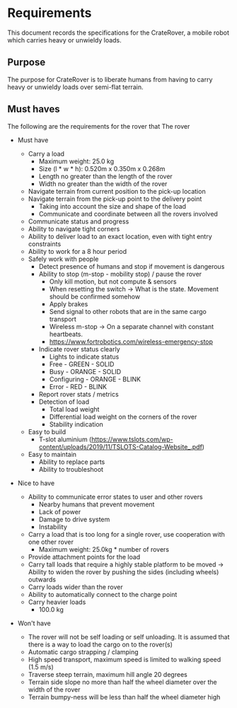 # Requirements

This document records the specifications for the CrateRover, a mobile robot which carries heavy
or unwieldy loads.


## Purpose

The purpose for CrateRover is to liberate humans from having to carry heavy or unwieldy loads
over semi-flat terrain.

## Must haves

The following are the requirements for the rover that
The rover



* Must have
  * Carry a load
    * Maximum weight: 25.0 kg
    * Size (l * w * h): 0.520m x 0.350m x 0.268m
    * Length no greater than the length of the rover
    * Width no greater than the width of the rover
  * Navigate terrain from current position to the pick-up location
  * Navigate terrain from the pick-up point to the delivery point
    * Taking into account the size and shape of the load
    * Communicate and coordinate between all the rovers involved
  * Communicate status and progress
  * Ability to navigate tight corners
  * Ability to deliver load to an exact location, even with tight entry constraints
  * Ability to work for a 8 hour period
  * Safely work with people
    * Detect presence of humans and stop if movement is dangerous
    * Ability to stop (m-stop - mobility stop) / pause the rover
      * Only kill motion, but not compute & sensors
      * When resetting the switch -> What is the state. Movement should be confirmed somehow
      * Apply brakes
      * Send signal to other robots that are in the same cargo transport
      * Wireless m-stop -> On a separate channel with constant heartbeats.
      * https://www.fortrobotics.com/wireless-emergency-stop
    * Indicate rover status clearly
      * Lights to indicate status
      * Free - GREEN - SOLID
      * Busy - ORANGE - SOLID
      * Configuring - ORANGE - BLINK
      * Error - RED - BLINK
    * Report rover stats / metrics
    * Detection of load
      * Total load weight
      * Differential load weight on the corners of the rover
      * Stability indication
  * Easy to build
    * T-slot aluminium (https://www.tslots.com/wp-content/uploads/2019/11/TSLOTS-Catalog-Website_.pdf)
  * Easy to maintain
    * Ability to replace parts
    * Ability to troubleshoot


* Nice to have
  * Ability to communicate error states to user and other rovers
    * Nearby humans that prevent movement
    * Lack of power
    * Damage to drive system
    * Instability
  * Carry a load that is too long for a single rover, use cooperation with one other rover
    * Maximum weight: 25.0kg * number of rovers
  * Provide attachment points for the load
  * Carry tall loads that require a highly stable platform to be moved -> Ability to widen the rover by pushing the sides (including wheels) outwards
  * Carry loads wider than the rover
  * Ability to automatically connect to the charge point
  * Carry heavier loads
    * 100.0 kg

* Won't have
  * The rover will not be self loading or self unloading. It is assumed that there is a way
    to load the cargo on to the rover(s)
  * Automatic cargo strapping / clamping
  * High speed transport, maximum speed is limited to walking speed (1.5 m/s)
  * Traverse steep terrain, maximum hill angle 20 degrees
  * Terrain side slope no more than half the wheel diameter over the width of the rover
  * Terrain bumpy-ness will be less than half the wheel diameter high
